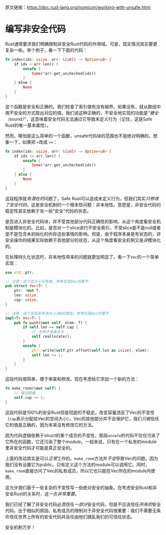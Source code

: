原文链接：<https://doc.rust-lang.org/nomicon/working-with-unsafe.html>

# 编写非安全代码

Rust通常要求我们明确限制非安全Rust代码的作用域。可是，现实情况其实要更复杂一些。举个例子，看一下下面的代码：

``` Rust
fn index(idx: usize, arr: &[u8]) -> Option<u8> {
    if idx < arr.len() {
        unsafe {
            Some(*arr.get_unchecked(idx))
        }
    } else {
        None
    }
}
```

这个函数是安全和正确的。我们检查了索引值有没有越界。如果没有，就从数组中用不安全的方式取出对应的值。我们说这种正确的，不安全地实现的功能是“*健全（sound）*”，这意味着安全代码无法通过它导致未定义行为（记住，这是Safe Rust的唯一基本属性）。

然而，哪怕是这么简单的一个函数，unsafe代码块的范围也不是绝对明确的。想象一下，如果把 `<`改成 `<=`：

``` Rust
fn index(idx: usize, arr: &[u8]) -> Option<u8> {
    if idx <= arr.len() {
        unsafe {
            Some(*arr.get_unchecked(idx))
        }
    } else {
        None
    }
}
```

这段程序就*有潜在的*问题了，Safe Rust可以造成未定义行为，但我们其实*只修改了安全代码*。这是安全机制的一个根本性问题：非本地性。意思是，非安全代码的稳定性其实依赖于另一些“安全”代码的状态。

是否进入非安全代码块，并不受其他部分代码正确性的影响，从这个角度看安全机制是模块化的。比如，是否对一个slice进行不安全索引，不受slice是不是null或者是不是包含未初始化的内存这些事情的影响。但是，由于程序本身是有状态的，非安全操作的结果实际依赖于其他部分的状态，从这个角度看安全机制又是*非*模块化的。

在处理持久化状态时，非本地性带来的问题就更加明显了。看一下`Vec`的一个简单实现：

``` Rust
use std::ptr;

// 注意：这个定义十分简单。参考实现Vec的章节
pub struct Vec<T> {
    ptr: *mut T,
    len: usize,
    cap: usize,
}

// 注意：这个实现未考虑大小为0的类型。参考实现Vec的章节
impl<T> Vec<T> {
    pub fn push(&mut self, elem: T) {
        if self.len == self.cap {
            // 与例子本身无关
            self.reallocate();
        }
        unsafe {
            ptr::write(self.ptr.offset(self.len as isize), elem);
            self.len += 1;
        }
    }
}
```

这段代码很简单，便于审查和修改。现在考虑给它添加一个新的方法：

``` Rust
fn make_room(&mut self) {
    // 增加容量
    self.cap += 1;
}
```

这段代码是100%的安全Rust但是彻底的不稳定。改变容量违反了Vec的不变性（`cap`表示分配给Vec的空间大小）。Vec的其他部分并不会保护它，我们*只能*信任它的值是正确的，因为本来没有修改它的方法。

因为代码逻辑依赖于struct的某个成员的不变性，那段`unsafe`的代码不仅仅污染了它所在的函数，它还污染了整个*module*。一般来说，只有在一个私有的module里非安全代码才可能是真正安全的。

上面的改动其实是可以*正常*工作的。`make_room`方法并*不会*导致Vec的问题，因为我们没有设置它为public。只有定义这个方法的module可以调用它。同时，`make_room`直接访问了Vec的私有成员，所以它也只能在Vec所在的module内使用。

这允许我们基于一些复杂的不变性写一些绝对安全的抽象。在考虑安全Rust和非安全Rust的关系时，这一点*非常重要*。

我们已经了解了非安全代码必须信任*一部分*安全代码，但是不应该信任*所有的*安全代码。出于相似的原因，私有成员的限制对于非安全代码很重要：我们不需要无条件信任世界上所有的安全代码并且任由他们搞乱我们的可信任状态。

安全机制万岁！
